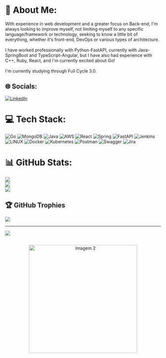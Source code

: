 # 💫 About Me:
With experience in web development and a greater focus on Back-end, I'm always looking to improve myself, not limiting myself to any specific language/framework or technology, seeking to know a little bit of everything, whether it's front-end, DevOps or various types of architecture.<br><br>I have worked professionally with Python-FastAPI, currently with Java-SpringBoot and TypeScript-Angular, but I have also had experience with C++, Ruby, React, and I'm currently excited about Go!<br><br>I'm currently studying through Full Cycle 3.0.


## 🌐 Socials:
[![LinkedIn](https://img.shields.io/badge/LinkedIn-%230077B5.svg?logo=linkedin&logoColor=white)](https://www.linkedin.com/in/gabrielferrara/) 

# 💻 Tech Stack:
![Go](https://img.shields.io/badge/go-%2300ADD8.svg?style=for-the-badge&logo=go&logoColor=white) ![MongoDB](https://img.shields.io/badge/MongoDB-%234ea94b.svg?style=for-the-badge&logo=mongodb&logoColor=white) ![Java](https://img.shields.io/badge/java-%23ED8B00.svg?style=for-the-badge&logo=java&logoColor=white) ![AWS](https://img.shields.io/badge/AWS-%23FF9900.svg?style=for-the-badge&logo=amazon-aws&logoColor=white) ![React](https://img.shields.io/badge/react-%2320232a.svg?style=for-the-badge&logo=react&logoColor=%2361DAFB) ![Spring](https://img.shields.io/badge/spring-%236DB33F.svg?style=for-the-badge&logo=spring&logoColor=white) ![FastAPI](https://img.shields.io/badge/FastAPI-005571?style=for-the-badge&logo=fastapi) ![Jenkins](https://img.shields.io/badge/jenkins-%232C5263.svg?style=for-the-badge&logo=jenkins&logoColor=white) ![LINUX](https://img.shields.io/badge/Linux-FCC624?style=for-the-badge&logo=linux&logoColor=black) ![Docker](https://img.shields.io/badge/docker-%230db7ed.svg?style=for-the-badge&logo=docker&logoColor=white) ![Kubernetes](https://img.shields.io/badge/kubernetes-%23326ce5.svg?style=for-the-badge&logo=kubernetes&logoColor=white) ![Postman](https://img.shields.io/badge/Postman-FF6C37?style=for-the-badge&logo=postman&logoColor=white) ![Swagger](https://img.shields.io/badge/-Swagger-%23Clojure?style=for-the-badge&logo=swagger&logoColor=white) ![Jira](https://img.shields.io/badge/jira-%230A0FFF.svg?style=for-the-badge&logo=jira&logoColor=white)
# 📊 GitHub Stats:
![](https://github-readme-stats.vercel.app/api?username=gabsferrara&theme=blue-green&hide_border=false&include_all_commits=true&count_private=false)<br/> 
![](https://github-readme-streak-stats.herokuapp.com/?user=gabsferrara&theme=blue-green&hide_border=false)<br/>
![](https://github-readme-stats.vercel.app/api/top-langs/?username=gabsferrara&theme=blue-green&hide_border=false&include_all_commits=true&count_private=false&layout=compact)

## 🏆 GitHub Trophies
![](https://github-profile-trophy.vercel.app/?username=gabsferrara&theme=discord&no-frame=true&no-bg=true&margin-w=4)

<!--### 🔝 Top Contributed Repo
![](https://github-contributor-stats.vercel.app/api?username=gabsferrara&limit=5&theme=dark&combine_all_yearly_contributions=true)
-->
---
[![](https://visitcount.itsvg.in/api?id=gabsferrara&icon=0&color=0)](https://visitcount.itsvg.in)

<!-- Proudly created with GPRM ( https://gprm.itsvg.in ) -->


##
<p align="center">
  <img src="https://i.redd.it/wfrnaqq0pe3z.png" height="350" alt="Imagem 2">
</p>
